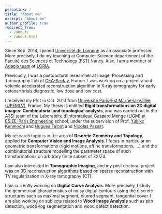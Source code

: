 ```yaml
---
permalink: /
title: "About me"
excerpt: "About me"
author_profile: true
redirect_from: 
  - /about/
  - /about.html
---
```


Since Sep. 2014, I joined [Université de Lorraine](https://www.univ-lorraine.fr/) as an associate professor. More precisely, I do my teaching at Computer Science departement of the [Faculté des Sciences et Technology (FST)](https://fst.univ-lorraine.fr/) Nancy. Also, I am a member of [Adagio team](https://adagio.loria.fr/) of [LORIA](https://www.loria.fr).

Previously, I was a postdoctoral researcher at Image, Processing and Tomography Lab of [CEA-Saclay](https://www.cea.fr/paris-saclay/Pages/Accueil.aspx), France. I was working on a project about volumic accelerated reconstruction algorithm in X-ray tomography for early osteoarthrisis diagnostic, low dose and low cost.

I received my PhD in Oct. 2013 from [Université Paris-Est Marne-la-Vallée (UPEMLV)](https://www.paris-est-sup.fr/), France. My thesis is entitled **Rigid transformations on 2D digital images: Combinatorial and topological analysis**, and was carried out in the A3SI team of the [Laboratoire d’Informatique Gaspard Monge (LIGM)](https://siteigm.univ-mlv.fr/) at [ESIEE-Paris Engineering](https://www.esiee.fr/) school, under the supervision of Prof. [Yukiko Kenmochi](https://kenmochi.users.greyc.fr) and [Hugues Talbot](https://hugues-talbot.github.io/) and [Nicolas Passat](http://crestic.univ-reims.fr/membre/1542-nicolas-passat).

My research topic is in the area of **Discrete Geometry and Topology**, applied for **Computer Vision and Image Analysis**. I focus in particular on geometric transformations (rigid motions, affine transformations, ...) and the combinatorial structure modelling the parameter space of such transformations on arbitrary finite subset of Z2/Z3.

I am also interested in **Tomographic Imaging**, and my post doctoral project was on 3D reconstruction algorithms based on sparse reconstruction with TV regularization in X-ray tomography (CT).

I am currently working on **Digital Curve Analysis**. More precisely, I study the geometrical characteristics of noisy digital contours using the discrete structures such as maximal segment, blurred segment, tangential cover.
I am also working on subjects related to **Wood Image Analysis** such as pith detection, wood-log segmentation and wood defect detection.
